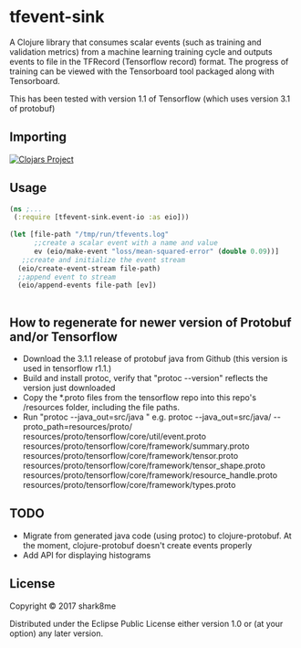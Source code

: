 # tfevent-sink

A Clojure library that consumes scalar events (such as training and validation metrics) from a machine learning training cycle and outputs events to file in the TFRecord (Tensorflow record) format. The progress of training can be viewed with the Tensorboard tool packaged along with Tensorboard.

This has been tested with version 1.1 of Tensorflow (which uses version 3.1 of protobuf)

## Importing


[![Clojars Project](https://img.shields.io/clojars/v/org.shark8me/tfevent-sink.svg)](https://clojars.org/org.shark8me/tfevent-sink)


## Usage

```clojure
(ns ;...
 (:require [tfevent-sink.event-io :as eio]))
 
(let [file-path "/tmp/run/tfevents.log"
      ;;create a scalar event with a name and value
      ev (eio/make-event "loss/mean-squared-error" (double 0.09))] 
   ;;create and initialize the event stream
  (eio/create-event-stream file-path)
  ;;append event to stream
  (eio/append-events file-path [ev])
  

```

## How to regenerate for newer version of Protobuf and/or Tensorflow

* Download the 3.1.1 release of protobuf java from Github (this version is used in tensorflow r1.1.)
* Build and install protoc, verify that "protoc --version" reflects the version just downloaded
* Copy the *.proto files from the tensorflow repo into this repo's /resources folder, including the file paths. 
* Run "protoc --java_out=src/java <insert paths to event.proto and summary.proto> " e.g.
protoc --java_out=src/java/ --proto_path=resources/proto/ resources/proto/tensorflow/core/util/event.proto resources/proto/tensorflow/core/framework/summary.proto resources/proto/tensorflow/core/framework/tensor.proto resources/proto/tensorflow/core/framework/tensor_shape.proto resources/proto/tensorflow/core/framework/resource_handle.proto resources/proto/tensorflow/core/framework/types.proto


## TODO

* Migrate from generated java code (using protoc) to clojure-protobuf. At the moment, clojure-protobuf doesn't create events properly
* Add API for displaying histograms
## License

Copyright © 2017 shark8me

Distributed under the Eclipse Public License either version 1.0 or (at
your option) any later version.
